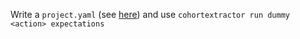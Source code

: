Write a `project.yaml` (see [here](pipelines-intro.md)) and use `cohortextractor run dummy <action> expectations`
